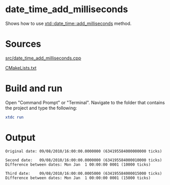 # date_time_add_milliseconds

Shows how to use [xtd::date_time::add_milliseconds](../../../../src/xtd.core/include/xtd/date_time.h) method.

# Sources

[src/date_time_add_milliseconds.cpp](src/date_time_add_milliseconds.cpp)

[CMakeLists.txt](CMakeLists.txt)

# Build and run

Open "Command Prompt" or "Terminal". Navigate to the folder that contains the project and type the following:

```cmake
xtdc run
```

# Output

```
Original date: 09/08/2010/16:00:00.0000000 (634195584000000000 ticks)

Second date:   09/08/2010/16:00:00.0000000 (634195584000010000 ticks)
Difference between dates: Mon Jan  1 00:00:00 0001 (10000 ticks)

Third date:    09/08/2010/16:00:00.0005000 (634195584000015000 ticks)
Difference between dates: Mon Jan  1 00:00:00 0001 (15000 ticks)
```
